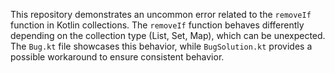 This repository demonstrates an uncommon error related to the `removeIf` function in Kotlin collections.  The `removeIf` function behaves differently depending on the collection type (List, Set, Map), which can be unexpected.  The `Bug.kt` file showcases this behavior, while `BugSolution.kt` provides a possible workaround to ensure consistent behavior.